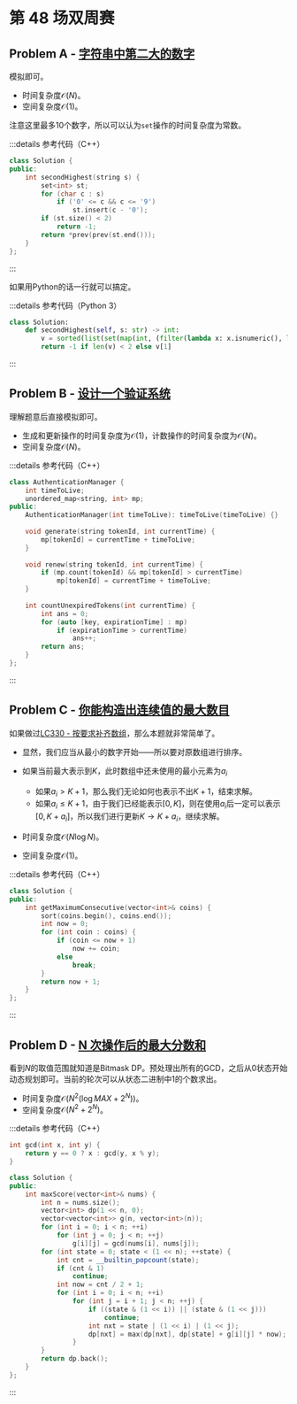 # 第 48 场双周赛

## Problem A - [字符串中第二大的数字](https://leetcode.cn/problems/second-largest-digit-in-a-string/)

模拟即可。

- 时间复杂度$\mathcal{O}(N)$。
- 空间复杂度$\mathcal{O}(1)$。

注意这里最多10个数字，所以可以认为`set`操作的时间复杂度为常数。

:::details 参考代码（C++）

```cpp
class Solution {
public:
    int secondHighest(string s) {
        set<int> st;
        for (char c : s)
            if ('0' <= c && c <= '9')
                st.insert(c - '0');
        if (st.size() < 2)
            return -1;
        return *prev(prev(st.end()));
    }
};
```

:::

如果用Python的话一行就可以搞定。

:::details 参考代码（Python 3）

```python
class Solution:
    def secondHighest(self, s: str) -> int:
        v = sorted(list(set(map(int, (filter(lambda x: x.isnumeric(), list(s)))))), reverse=True)
        return -1 if len(v) < 2 else v[1]
```

:::

## Problem B - [设计一个验证系统](https://leetcode.cn/problems/design-authentication-manager/)

理解题意后直接模拟即可。

- 生成和更新操作的时间复杂度为$\mathcal{O}(1)$，计数操作的时间复杂度为$\mathcal{O}(N)$。
- 空间复杂度$\mathcal{O}(N)$。

:::details 参考代码（C++）

```cpp
class AuthenticationManager {
    int timeToLive;
    unordered_map<string, int> mp;
public:
    AuthenticationManager(int timeToLive): timeToLive(timeToLive) {}
    
    void generate(string tokenId, int currentTime) {
        mp[tokenId] = currentTime + timeToLive;
    }
    
    void renew(string tokenId, int currentTime) {
        if (mp.count(tokenId) && mp[tokenId] > currentTime)
            mp[tokenId] = currentTime + timeToLive;
    }
    
    int countUnexpiredTokens(int currentTime) {
        int ans = 0;
        for (auto [key, expirationTime] : mp)
            if (expirationTime > currentTime)
                ans++;
        return ans;
    }
};
```

:::

## Problem C - [你能构造出连续值的最大数目](https://leetcode.cn/problems/maximum-number-of-consecutive-values-you-can-make/)

如果做过[LC330 - 按要求补齐数组](https://leetcode.cn/problems/patching-array/)，那么本题就非常简单了。

- 显然，我们应当从最小的数字开始——所以要对原数组进行排序。
- 如果当前最大表示到$K$，此时数组中还未使用的最小元素为$a_i$
    - 如果$a_i>K+1$，那么我们无论如何也表示不出$K+1$，结束求解。
    - 如果$a_i\leq K+1$，由于我们已经能表示$[0,K]$，则在使用$a_i$后一定可以表示$[0,K+a_i]$，所以我们进行更新$K\rightarrow K+a_i$，继续求解。

- 时间复杂度$\mathcal{O}(N\log N)$。
- 空间复杂度$\mathcal{O}(1)$。

:::details 参考代码（C++）

```cpp
class Solution {
public:
    int getMaximumConsecutive(vector<int>& coins) {
        sort(coins.begin(), coins.end());
        int now = 0;
        for (int coin : coins) {
            if (coin <= now + 1) 
                now += coin;
            else
                break;
        }
        return now + 1;
    }
};
```

:::

## Problem D - [N 次操作后的最大分数和](https://leetcode.cn/problems/maximize-score-after-n-operations/)

看到$N$的取值范围就知道是Bitmask DP。预处理出所有的GCD，之后从0状态开始动态规划即可。当前的轮次可以从状态二进制中$1$的个数求出。

- 时间复杂度$\mathcal{O}(N^2(\log MAX+2^N))$。
- 空间复杂度$\mathcal{O}(N^2+2^N)$。

:::details 参考代码（C++）

```cpp
int gcd(int x, int y) {
    return y == 0 ? x : gcd(y, x % y);
}

class Solution {
public:
    int maxScore(vector<int>& nums) {
        int n = nums.size();
        vector<int> dp(1 << n, 0);
        vector<vector<int>> g(n, vector<int>(n));
        for (int i = 0; i < n; ++i)
            for (int j = 0; j < n; ++j)
                g[i][j] = gcd(nums[i], nums[j]);
        for (int state = 0; state < (1 << n); ++state) {
            int cnt = __builtin_popcount(state);
            if (cnt & 1)
                continue;
            int now = cnt / 2 + 1;
            for (int i = 0; i < n; ++i)
                for (int j = i + 1; j < n; ++j) {
                    if ((state & (1 << i)) || (state & (1 << j)))
                        continue;
                    int nxt = state | (1 << i) | (1 << j);
                    dp[nxt] = max(dp[nxt], dp[state] + g[i][j] * now);
                }
        }
        return dp.back();
    }
};
```

:::
